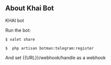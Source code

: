 
## About Khai Bot

KHAI  bot

Run the bot:

```
$ valet share
```

```
$  php artisan botman:telegram:register
```

And set {{URL}}/webhook/handle as a webhook